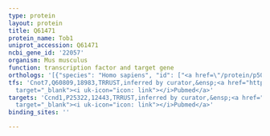 ```yaml
---
type: protein
layout: protein
title: Q61471
protein_name: Tob1
uniprot_accession: Q61471
ncbi_gene_id: '22057'
organism: Mus musculus
function: transcription factor and target gene
orthologs: '[{"species": "Homo sapiens", "id": ["<a href=\"/protein/p50616\">P50616</a>"]}, {"species": "Rattus norvegicus", "id": ["M0R3X4"]}]'
tfs: 'Cnot7,Q60809,18983,TRRUST,inferred by curator,&ensp;<a href="https://www.ncbi.nlm.nih.gov/pubmed/?term=17451368%5Buid%5D+OR+29087512%5Buid%5D"
  target="_blank"><i uk-icon="icon: link"></i>Pubmed</a>'
targets: 'Ccnd1,P25322,12443,TRRUST,inferred by curator,&ensp;<a href="https://www.ncbi.nlm.nih.gov/pubmed/?term=29087512%5Buid%5D+OR+12756225%5Buid%5D"
  target="_blank"><i uk-icon="icon: link"></i>Pubmed</a>'
binding_sites: ''

---
```

